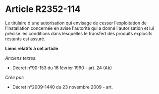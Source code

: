 # Article R2352-114

Le titulaire d'une autorisation qui envisage de cesser l'exploitation de l'installation concernée en avise l'autorité qui a
donné l'autorisation et lui précise les conditions dans lesquelles le transfert des produits explosifs restants est assuré.

**Liens relatifs à cet article**

_Anciens textes_:

  - Décret n°90-153 du 16 février 1990 - art. 24 (Ab)

_Créé par_:

  - Décret n°2009-1440 du 23 novembre 2009 - art.
